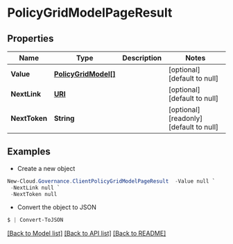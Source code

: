 # PolicyGridModelPageResult
## Properties

Name | Type | Description | Notes
------------ | ------------- | ------------- | -------------
**Value** | [**PolicyGridModel[]**](PolicyGridModel.md) |  | [optional] [default to null]
**NextLink** | [**URI**](URI.md) |  | [optional] [default to null]
**NextToken** | **String** |  | [optional] [readonly] [default to null]

## Examples

- Create a new object
```powershell
New-Cloud.Governance.ClientPolicyGridModelPageResult  -Value null `
 -NextLink null `
 -NextToken null
```

- Convert the object to JSON
```powershell
$ | Convert-ToJSON
```


[[Back to Model list]](../README.md#documentation-for-models) [[Back to API list]](../README.md#documentation-for-api-endpoints) [[Back to README]](../README.md)

